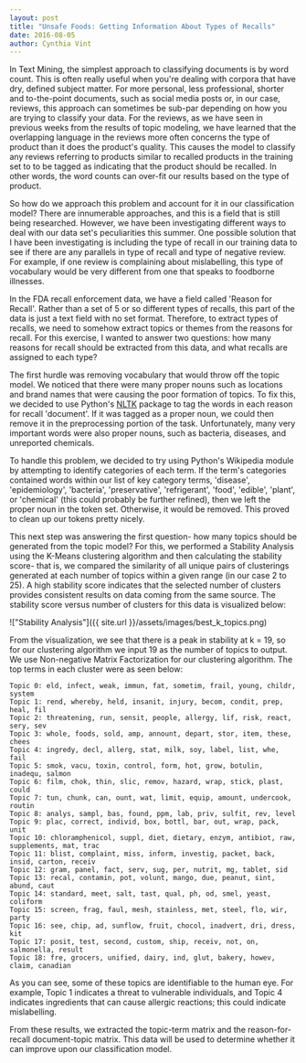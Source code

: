 ```yaml
---
layout: post
title: "Unsafe Foods: Getting Information About Types of Recalls"
date: 2016-08-05
author: Cynthia Vint
---
```


In Text Mining, the simplest approach to classifying documents is by word count. This is often really useful when you're dealing with corpora that have dry, defined subject matter. For more personal, less professional, shorter and to-the-point documents, such as social media posts or, in our case, reviews, this approach can sometimes be sub-par depending on how you are trying to classify your data. For the reviews, as we have seen in previous weeks from the results of topic modeling, we have learned that the overlapping language in the reviews more often concerns the type of product than it does the product's quality. This causes the model to classify any reviews referring to products similar to recalled products in the training set to to be tagged as indicating that the product should be recalled. In other words, the word counts can over-fit our results based on the type of product.

So how do we approach this problem and account for it in our classification model? There are innumerable approaches, and this is a field that is still being researched. However, we have been investigating different ways to deal with our data set's peculiarities this summer. One possible solution that I have been investigating is including the type of recall in our training data to see if there are any parallels in type of recall and type of negative review. For example, if one review is complaining about mislabelling, this type of vocabulary would be very different from one that speaks to foodborne illnesses.

In the FDA recall enforcement data, we have a field called 'Reason for Recall'. Rather than a set of 5 or so different types of recalls, this part of the data is just a text field with no set format. Therefore, to extract types of recalls, we need to somehow extract topics or themes from the reasons for recall. For this exercise, I wanted to answer two questions: how many reasons for recall should be extracted from this data, and what recalls are assigned to each type?

The first hurdle was removing vocabulary that would throw off the topic model. We noticed that there were many proper nouns such as locations and brand names that were causing the poor formation of topics. To fix this, we decided to use Python's [NLTK](http://www.nltk.org/) package to tag the words in each reason for recall 'document'. If it was tagged as a proper noun, we could then remove it in the preprocessing portion of the task. Unfortunately, many very important words were also proper nouns, such as bacteria, diseases, and unreported chemicals. 

To handle this problem, we decided to try using Python's Wikipedia module by attempting to identify categories of each term. If the term's categories contained words within our list of key category terms, 'disease', 'epidemiology', 'bacteria', 'preservative', 'refrigerant', 'food', 'edible', 'plant', or 'chemical' (this could probably be further refined), then we left the proper noun in the token set. Otherwise, it would be removed. This proved to clean up our tokens pretty nicely.

This next step was answering the first question- how many topics should be generated from the topic model? For this, we performed a Stability Analysis using the K-Means clustering algorithm and then calculating the stability score- that is, we compared the similarity of all unique pairs of clusterings generated at each number of topics within a given range (in our case 2 to 25). A high stability score indicates that the selected number of clusters provides consistent results on data coming from the same source. The stability score versus number of clusters for this data is visualized below:

!["Stability Analysis"]({{ site.url }}/assets/images/best_k_topics.png)

From the visualization, we see that there is a peak in stability at k = 19, so for our clustering algorithm we input 19 as the number of topics to output. We use Non-negative Matrix Factorization for our clustering algorithm. The top terms in each cluster were as seen below:

```
Topic 0: eld, infect, weak, immun, fat, sometim, frail, young, childr, system
Topic 1: rend, whereby, held, insanit, injury, becom, condit, prep, heal, fil
Topic 2: threatening, run, sensit, people, allergy, lif, risk, react, sery, sev
Topic 3: whole, foods, sold, amp, annount, depart, stor, item, these, chees
Topic 4: ingredy, decl, allerg, stat, milk, soy, label, list, whe, fail
Topic 5: smok, vacu, toxin, control, form, hot, grow, botulin, inadequ, salmon
Topic 6: film, chok, thin, slic, remov, hazard, wrap, stick, plast, could
Topic 7: tun, chunk, can, ount, wat, limit, equip, amount, undercook, routin
Topic 8: analys, sampl, bas, found, ppm, lab, priv, sulfit, rev, level
Topic 9: plac, correct, individ, box, bottl, bar, out, wrap, pack, unit
Topic 10: chloramphenicol, suppl, diet, dietary, enzym, antibiot, raw, supplements, mat, trac
Topic 11: blist, complaint, miss, inform, investig, packet, back, insid, carton, receiv
Topic 12: gram, panel, fact, serv, sug, per, nutrit, mg, tablet, sid
Topic 13: recal, contamin, pot, volunt, mango, due, peanut, sint, abund, caut
Topic 14: standard, meet, salt, tast, qual, ph, od, smel, yeast, coliform
Topic 15: screen, frag, faul, mesh, stainless, met, steel, flo, wir, party
Topic 16: see, chip, ad, sunflow, fruit, chocol, inadvert, dri, dress, kit
Topic 17: posit, test, second, custom, ship, receiv, not, on, salmonella, result
Topic 18: fre, grocers, unified, dairy, ind, glut, bakery, howev, claim, canadian
```

As you can see, some of these topics are identifiable to the human eye. For example, Topic 1 indicates a threat to vulnerable individuals, and Topic 4 indicates ingredients that can cause allergic reactions; this could indicate mislabelling.

From these results, we extracted the topic-term matrix and the reason-for-recall document-topic matrix. This data will be used to determine whether it can improve upon our classification model.
